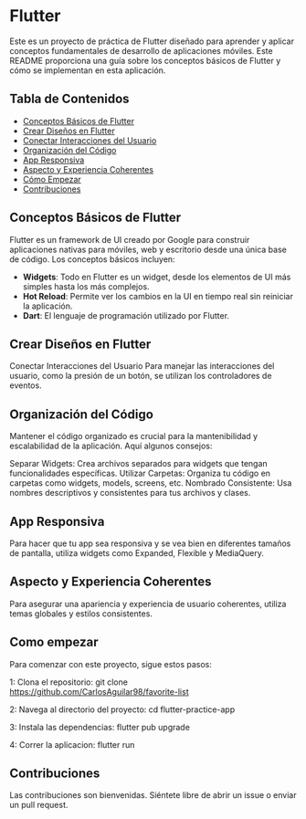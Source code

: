 # Flutter


Este es un proyecto de práctica de Flutter diseñado para aprender y aplicar conceptos fundamentales de desarrollo de aplicaciones móviles. Este README proporciona una guía sobre los conceptos básicos de Flutter y cómo se implementan en esta aplicación.

## Tabla de Contenidos

- [Conceptos Básicos de Flutter](#conceptos-básicos-de-flutter)
- [Crear Diseños en Flutter](#crear-diseños-en-flutter)
- [Conectar Interacciones del Usuario](#conectar-interacciones-del-usuario)
- [Organización del Código](#organización-del-código)
- [App Responsiva](#app-responsiva)
- [Aspecto y Experiencia Coherentes](#aspecto-y-experiencia-coherentes)
- [Cómo Empezar](#cómo-empezar)
- [Contribuciones](#contribuciones)


## Conceptos Básicos de Flutter

Flutter es un framework de UI creado por Google para construir aplicaciones nativas para móviles, web y escritorio desde una única base de código. Los conceptos básicos incluyen:

- **Widgets**: Todo en Flutter es un widget, desde los elementos de UI más simples hasta los más complejos.
- **Hot Reload**: Permite ver los cambios en la UI en tiempo real sin reiniciar la aplicación.
- **Dart**: El lenguaje de programación utilizado por Flutter.

## Crear Diseños en Flutter

Conectar Interacciones del Usuario
Para manejar las interacciones del usuario, como la presión de un botón, se utilizan los controladores de eventos.

## Organización del Código
Mantener el código organizado es crucial para la mantenibilidad y escalabilidad de la aplicación. Aquí algunos consejos:

Separar Widgets: Crea archivos separados para widgets que tengan funcionalidades específicas.
Utilizar Carpetas: Organiza tu código en carpetas como widgets, models, screens, etc.
Nombrado Consistente: Usa nombres descriptivos y consistentes para tus archivos y clases.

## App Responsiva
Para hacer que tu app sea responsiva y se vea bien en diferentes tamaños de pantalla, utiliza widgets como Expanded, Flexible y MediaQuery.

## Aspecto y Experiencia Coherentes
Para asegurar una apariencia y experiencia de usuario coherentes, utiliza temas globales y estilos consistentes.

## Como empezar
Para comenzar con este proyecto, sigue estos pasos:

 1: Clona el repositorio:
 git clone https://github.com/CarlosAguilar98/favorite-list

 2: Navega al directorio del proyecto:
   cd flutter-practice-app
   
 3: Instala las dependencias:
   flutter pub upgrade
   
 4: Correr la aplicacion:
   flutter run
## Contribuciones
   Las contribuciones son bienvenidas. Siéntete libre de abrir un issue o enviar un pull request.

   

